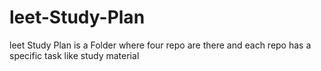# leet-Study-Plan
leet Study Plan is a Folder where four repo are there and each repo has  a specific task like study material
